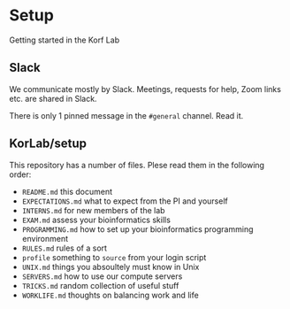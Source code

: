 Setup
=====

Getting started in the Korf Lab


Slack
-----

We communicate mostly by Slack. Meetings, requests for help, Zoom links etc.
are shared in Slack.

There is only 1 pinned message in the `#general` channel. Read it.


KorLab/setup
------------

This repository has a number of files. Plese read them in the following order:

+ `README.md` this document
+ `EXPECTATIONS.md` what to expect from the PI and yourself
+ `INTERNS.md` for new members of the lab
+ `EXAM.md` assess your bioinformatics skills
+ `PROGRAMMING.md` how to set up your bioinformatics programming environment
+ `RULES.md` rules of a sort
+ `profile` something to `source` from your login script
+ `UNIX.md` things you absoultely must know in Unix
+ `SERVERS.md` how to use our compute servers
+ `TRICKS.md` random collection of useful stuff
+ `WORKLIFE.md` thoughts on balancing work and life
